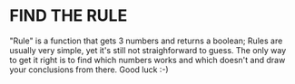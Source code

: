 FIND THE RULE
=============
"Rule" is a function that gets 3 numbers and returns a boolean;
Rules are usually very simple, yet it's still not straighforward to guess. The only way to get it right is to find which numbers works and which doesn't and draw your conclusions from there. Good luck :-)
